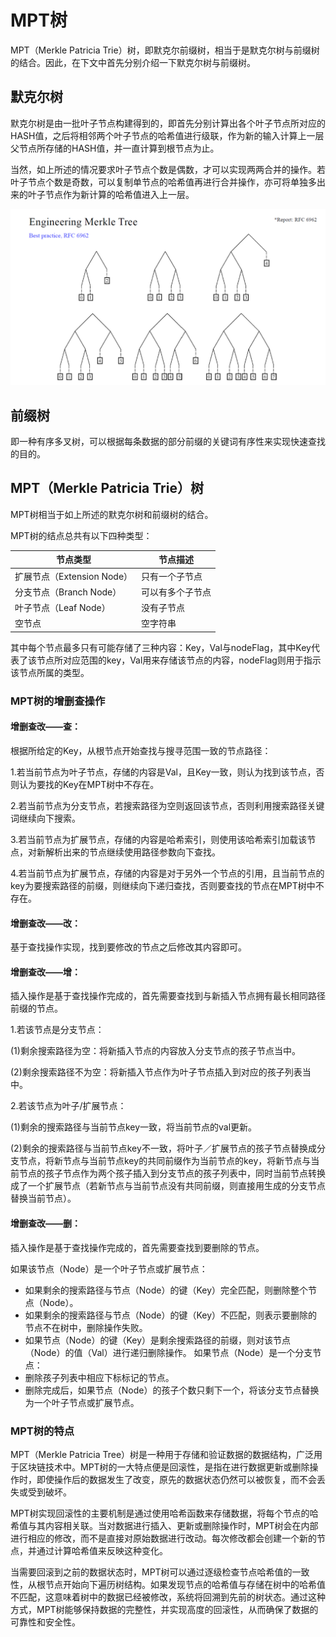 # MPT树

MPT（Merkle Patricia Trie）树，即默克尔前缀树，相当于是默克尔树与前缀树的结合。因此，在下文中首先分别介绍一下默克尔树与前缀树。

## 默克尔树

默克尔树是由一批叶子节点构建得到的，即首先分别计算出各个叶子节点所对应的HASH值，之后将相邻两个叶子节点的哈希值进行级联，作为新的输入计算上一层父节点所存储的HASH值，并一直计算到根节点为止。

当然，如上所述的情况要求叶子节点个数是偶数，才可以实现两两合并的操作。若叶子节点个数是奇数，可以复制单节点的哈希值再进行合并操作，亦可将单独多出来的叶子节点作为新计算的哈希值进入上一层。

<img src=".\md_image\1.png" alt="image-20230708235635449" style="zoom: 80%;" />

## 前缀树

即一种有序多叉树，可以根据每条数据的部分前缀的关键词有序性来实现快速查找的目的。

## MPT（Merkle Patricia Trie）树

MPT树相当于如上所述的默克尔树和前缀树的结合。

MPT树的结点总共有以下四种类型：

| 节点类型                   | 节点描述         |
| -------------------------- | ---------------- |
| 扩展节点（Extension Node） | 只有一个子节点   |
| 分支节点（Branch Node）    | 可以有多个子节点 |
| 叶子节点（Leaf Node）      | 没有子节点       |
| 空节点                     | 空字符串         |

其中每个节点最多只有可能存储了三种内容：Key，Val与nodeFlag，其中Key代表了该节点所对应范围的key，Val用来存储该节点的内容，nodeFlag则用于指示该节点所属的类型。

### MPT树的增删查操作

#### 增删查改——查：

根据所给定的Key，从根节点开始查找与搜寻范围一致的节点路径：

1.若当前节点为叶子节点，存储的内容是Val，且Key一致，则认为找到该节点，否则认为要找的Key在MPT树中不存在。

2.若当前节点为分支节点，若搜索路径为空则返回该节点，否则利用搜索路径关键词继续向下搜索。

3.若当前节点为扩展节点，存储的内容是哈希索引，则使用该哈希索引加载该节点，对新解析出来的节点继续使用路径参数向下查找。

4.若当前节点为扩展节点，存储的内容是对于另外一个节点的引用，且当前节点的key为要搜索路径的前缀，则继续向下递归查找，否则要查找的节点在MPT树中不存在。

#### 增删查改——改：

基于查找操作实现，找到要修改的节点之后修改其内容即可。

#### 增删查改——增：

插入操作是基于查找操作完成的，首先需要查找到与新插入节点拥有最长相同路径前缀的节点。

1.若该节点是分支节点：

(1)剩余搜索路径为空：将新插入节点的内容放入分支节点的孩子节点当中。

(2)剩余搜索路径不为空：将新插入节点作为叶子节点插入到对应的孩子列表当中。

2.若该节点为叶子/扩展节点：

(1)剩余的搜索路径与当前节点key一致，将当前节点的val更新。

(2)剩余的搜索路径与当前节点key不一致，将叶子／扩展节点的孩子节点替换成分支节点，将新节点与当前节点key的共同前缀作为当前节点的key，将新节点与当前节点的孩子节点作为两个孩子插入到分支节点的孩子列表中，同时当前节点转换成了一个扩展节点（若新节点与当前节点没有共同前缀，则直接用生成的分支节点替换当前节点）。

#### 增删查改——删：

插入操作是基于查找操作完成的，首先需要查找到要删除的节点。

如果该节点（Node）是一个叶子节点或扩展节点：

- 如果剩余的搜索路径与节点（Node）的键（Key）完全匹配，则删除整个节点（Node）。
- 如果剩余的搜索路径与节点（Node）的键（Key）不匹配，则表示要删除的节点不在树中，删除操作失败。
- 如果节点（Node）的键（Key）是剩余搜索路径的前缀，则对该节点（Node）的值（Val）进行递归删除操作。 如果节点（Node）是一个分支节点：
- 删除孩子列表中相应下标标记的节点。
- 删除完成后，如果节点（Node）的孩子个数只剩下一个，将该分支节点替换为一个叶子节点或扩展节点。

### MPT树的特点

MPT（Merkle Patricia Tree）树是一种用于存储和验证数据的数据结构，广泛用于区块链技术中。MPT树的一大特点便是回滚性，是指在进行数据更新或删除操作时，即使操作后的数据发生了改变，原先的数据状态仍然可以被恢复，而不会丢失或受到破坏。

MPT树实现回滚性的主要机制是通过使用哈希函数来存储数据，将每个节点的哈希值与其内容相关联。当对数据进行插入、更新或删除操作时，MPT树会在内部进行相应的修改，而不是直接对原始数据进行改动。每次修改都会创建一个新的节点，并通过计算哈希值来反映这种变化。

当需要回滚到之前的数据状态时，MPT树可以通过逐级检查节点哈希值的一致性，从根节点开始向下遍历树结构。如果发现节点的哈希值与存储在树中的哈希值不匹配，这意味着树中的数据已经被修改，系统将回溯到先前的树状态。通过这种方式，MPT树能够保持数据的完整性，并实现高度的回滚性，从而确保了数据的可靠性和安全性。
